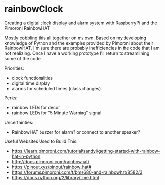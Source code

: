 # rainbowClock
Creating a digital clock display and alarm system with RaspberryPi and the Pimoroni RainbowHAT

Mostly cobbling this all together on my own. Based on my developing knowledge of Python 
and the examples provided by Pimoroni about their RainbowHAT. I'm sure there are probably inefficiencies in the code
that I am not realizing. Once I have a working prototype I'll return to streamlining some of the code.

Priorities:
- clock functionalities
- digital time display
- alarms for scheduled times (class changes)

Perks:
- rainbow LEDs for decor
- rainbow LEDs for "5 Minute Warning" signal

Uncertainties:
- RainbowHAT buzzer for alarm? or connect to another speaker?

Useful Websites Used to Build This:
- https://learn.pimoroni.com/tutorial/sandyj/getting-started-with-rainbow-hat-in-python
- http://docs.pimoroni.com/rainbowhat/
- https://pinout.xyz/pinout/rainbow_hat#
- https://forums.pimoroni.com/t/bme680-and-rainbowhat/8582/3
- https://docs.python.org/2/library/time.html

